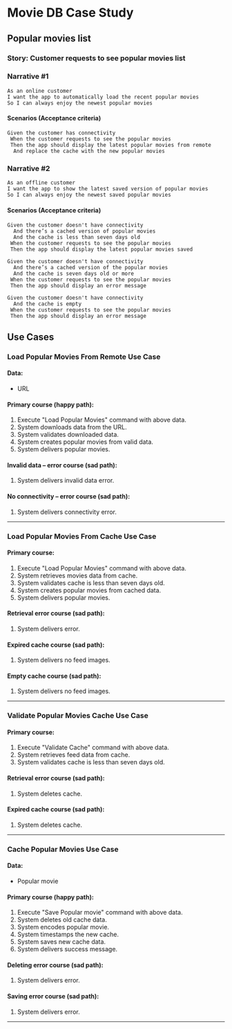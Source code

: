# Movie DB Case Study

## Popular movies list

### Story: Customer requests to see popular movies list

### Narrative #1

```
As an online customer
I want the app to automatically load the recent popular movies
So I can always enjoy the newest popular movies
```

#### Scenarios (Acceptance criteria)

```
Given the customer has connectivity
 When the customer requests to see the popular movies
 Then the app should display the latest popular movies from remote
  And replace the cache with the new popular movies
```

### Narrative #2

```
As an offline customer
I want the app to show the latest saved version of popular movies
So I can always enjoy the newest saved popular movies
```

#### Scenarios (Acceptance criteria)

```
Given the customer doesn't have connectivity
  And there’s a cached version of popular movies
  And the cache is less than seven days old
 When the customer requests to see the popular movies
 Then the app should display the latest popular movies saved

Given the customer doesn't have connectivity
  And there’s a cached version of the popular movies
  And the cache is seven days old or more
 When the customer requests to see the popular movies
 Then the app should display an error message

Given the customer doesn't have connectivity
  And the cache is empty
 When the customer requests to see the popular movies
 Then the app should display an error message
```

## Use Cases

### Load Popular Movies From Remote Use Case

#### Data:
- URL

#### Primary course (happy path):
1. Execute "Load Popular Movies" command with above data.
2. System downloads data from the URL.
3. System validates downloaded data.
4. System creates popular movies from valid data.
5. System delivers popular movies.

#### Invalid data – error course (sad path):
1. System delivers invalid data error.

#### No connectivity – error course (sad path):
1. System delivers connectivity error.

---

### Load Popular Movies From Cache Use Case

#### Primary course:
1. Execute "Load Popular Movies" command with above data.
2. System retrieves movies data from cache.
3. System validates cache is less than seven days old.
4. System creates popular movies from cached data.
5. System delivers popular movies.

#### Retrieval error course (sad path):
1. System delivers error.

#### Expired cache course (sad path): 
1. System delivers no feed images.

#### Empty cache course (sad path): 
1. System delivers no feed images.

---

### Validate Popular Movies Cache Use Case

#### Primary course:
1. Execute "Validate Cache" command with above data.
2. System retrieves feed data from cache.
3. System validates cache is less than seven days old.

#### Retrieval error course (sad path):
1. System deletes cache.

#### Expired cache course (sad path): 
1. System deletes cache.

---

### Cache Popular Movies Use Case

#### Data:
- Popular movie

#### Primary course (happy path):
1. Execute "Save Popular movie" command with above data.
2. System deletes old cache data.
3. System encodes popular movie.
4. System timestamps the new cache.
5. System saves new cache data.
6. System delivers success message.

#### Deleting error course (sad path):
1. System delivers error.

#### Saving error course (sad path):
1. System delivers error.

---
